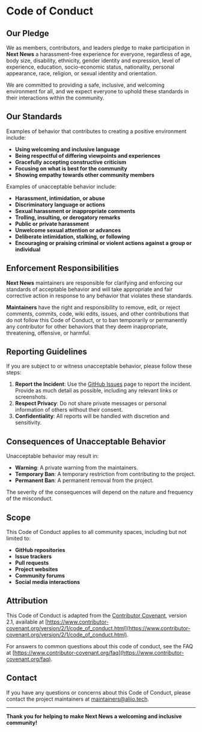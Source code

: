 # Code of Conduct

## Our Pledge

We as members, contributors, and leaders pledge to make participation in **Next News** a harassment-free experience for everyone, regardless of age, body size, disability, ethnicity, gender identity and expression, level of experience, education, socio-economic status, nationality, personal appearance, race, religion, or sexual identity and orientation.

We are committed to providing a safe, inclusive, and welcoming environment for all, and we expect everyone to uphold these standards in their interactions within the community.

## Our Standards

Examples of behavior that contributes to creating a positive environment include:

- **Using welcoming and inclusive language**
- **Being respectful of differing viewpoints and experiences**
- **Gracefully accepting constructive criticism**
- **Focusing on what is best for the community**
- **Showing empathy towards other community members**

Examples of unacceptable behavior include:

- **Harassment, intimidation, or abuse**
- **Discriminatory language or actions**
- **Sexual harassment or inappropriate comments**
- **Trolling, insulting, or derogatory remarks**
- **Public or private harassment**
- **Unwelcome sexual attention or advances**
- **Deliberate intimidation, stalking, or following**
- **Encouraging or praising criminal or violent actions against a group or individual**

## Enforcement Responsibilities

**Next News** maintainers are responsible for clarifying and enforcing our standards of acceptable behavior and will take appropriate and fair corrective action in response to any behavior that violates these standards.

**Maintainers** have the right and responsibility to remove, edit, or reject comments, commits, code, wiki edits, issues, and other contributions that do not follow this Code of Conduct, or to ban temporarily or permanently any contributor for other behaviors that they deem inappropriate, threatening, offensive, or harmful.

## Reporting Guidelines

If you are subject to or witness unacceptable behavior, please follow these steps:

1. **Report the Incident**: Use the [GitHub Issues](https://github.com/Aliio-Inc/strapi-next-news/issues) page to report the incident. Provide as much detail as possible, including any relevant links or screenshots.
2. **Respect Privacy**: Do not share private messages or personal information of others without their consent.
3. **Confidentiality**: All reports will be handled with discretion and sensitivity.

## Consequences of Unacceptable Behavior

Unacceptable behavior may result in:

- **Warning**: A private warning from the maintainers.
- **Temporary Ban**: A temporary restriction from contributing to the project.
- **Permanent Ban**: A permanent removal from the project.

The severity of the consequences will depend on the nature and frequency of the misconduct.

## Scope

This Code of Conduct applies to all community spaces, including but not limited to:

- **GitHub repositories**
- **Issue trackers**
- **Pull requests**
- **Project websites**
- **Community forums**
- **Social media interactions**

## Attribution

This Code of Conduct is adapted from the [Contributor Covenant](https://www.contributor-covenant.org/), version 2.1, available at [https://www.contributor-covenant.org/version/2/1/code_of_conduct.html](https://www.contributor-covenant.org/version/2/1/code_of_conduct.html).

For answers to common questions about this code of conduct, see the FAQ at [https://www.contributor-covenant.org/faq](https://www.contributor-covenant.org/faq).

## Contact

If you have any questions or concerns about this Code of Conduct, please contact the project maintainers at [maintainers@aliio.tech](mailto:maintainers@aliio.tech).

---

**Thank you for helping to make **Next News** a welcoming and inclusive community!**
